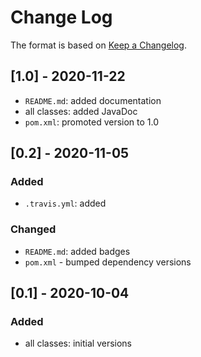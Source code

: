 # Change Log

The format is based on [Keep a Changelog](http://keepachangelog.com/).

## [1.0] - 2020-11-22
- `README.md`: added documentation
- all classes: added JavaDoc
- `pom.xml`: promoted version to 1.0

## [0.2] - 2020-11-05
### Added
- `.travis.yml`: added
### Changed
- `README.md`: added badges
- `pom.xml` - bumped dependency versions

## [0.1] - 2020-10-04
### Added
- all classes: initial versions
